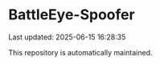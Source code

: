 # BattleEye-Spoofer

Last updated: 2025-06-15 16:28:35

This repository is automatically maintained.
